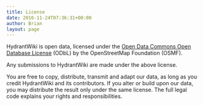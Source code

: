 ```yaml
---
title: License
date: 2016-11-24T07:36:31+00:00
author: Brian
layout: page
---
```


HydrantWiki is open data, licensed under the <a href="http://opendatacommons.org/licenses/odbl/">Open Data Commons Open Database License</a> (ODbL) by the OpenStreetMap Foundation (OSMF).

Any submissions to HydrantWiki are made under the above license.

You are free to copy, distribute, transmit and adapt our data, as long as you credit HydrantWiki and its contributors. If you alter or build upon our data, you may distribute the result only under the same license. The full legal code explains your rights and responsibilities.
